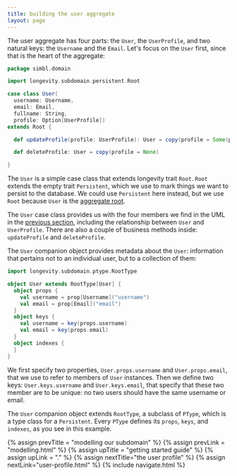 ```yaml
---
title: building the user aggregate
layout: page
---
```


The user aggregate has four parts: the `User`, the `UserProfile`, and
two natural keys: the `Username` and the `Email`.  Let's focus on the
`User` first, since that is the heart of the aggregate:

```scala
package simbl.domain

import longevity.subdomain.persistent.Root

case class User(
  username: Username,
  email: Email,
  fullname: String,
  profile: Option[UserProfile])
extends Root {

  def updateProfile(profile: UserProfile): User = copy(profile = Some(profile))

  def deleteProfile: User = copy(profile = None)

}
```

The `User` is a simple case class that extends longevity trait
`Root`. `Root` extends the empty trait `Persistent`, which we use to
mark things we want to persist to the database. We could use
`Persistent` here instead, but we use `Root` because `User` is the
[aggregate root](../manual/ddd-basics/aggregates-and-entities.html).

The `User` case class provides us with the four members we find in the
UML in the [previous section](modelling.html), including the
relationship between `User` and `UserProfile`. There are also a couple
of business methods inside: `updateProfile` and `deleteProfile`.

The `User` companion object provides metadata about the `User`:
information that pertains not to an individual user, but to a
collection of them:

```scala
import longevity.subdomain.ptype.RootType

object User extends RootType[User] {
  object props {
    val username = prop[Username]("username")
    val email = prop[Email]("email")
  }
  object keys {
    val username = key(props.username)
    val email = key(props.email)
  }
  object indexes {
  }
}
```

We first specify two properties, `User.props.username` and
`User.props.email`, that we use to refer to members of `User`
instances. Then we define two keys: `User.keys.username` and
`User.keys.email`, that specify that these two member are to be
unique: no two users should have the same username or email.

The `User` companion object extends `RootType`, a subclass of `PType`,
which is a type class for a `Persistent`. Every `PType` defines its
`props`, `keys`, and `indexes`, as you see in this example.

{% assign prevTitle = "modelling our subdomain" %}
{% assign prevLink = "modelling.html" %}
{% assign upTitle = "getting started guide" %}
{% assign upLink = "." %}
{% assign nextTitle="the user profile" %}
{% assign nextLink="user-profile.html" %}
{% include navigate.html %}
